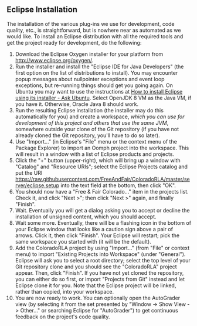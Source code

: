Eclipse Installation
--------------------

The installation of the various plug-ins we use for development,
code quality, etc., is straightforward, but is nowhere near as automated
as we would like. To install an Eclipse distribution with all the required
tools and get the project ready for development, do the following:

  1. Download the Eclipse Oxygen installer for your platform from
  http://www.eclipse.org/oxygen/.
  2. Run the installer and install the "Eclipse IDE for Java Developers"
  (the first option on the list of distributions to install).
  You may encounter popup messages about nullpointer exceptions and
  event loop exceptions, but re-running things should get you going again.
  On Ubuntu you may want to use the instructions at
  [How to install Eclipse using its installer - Ask Ubuntu](https://askubuntu.com/questions/695382/how-to-install-eclipse-using-its-installer).
  Select OpenJDK 8 VM as the Java VM, if you have it.
  Otherwise, Oracle Java 8 should work.
  3. Run the resulting Eclipse installation (the installer may do this
  automatically for you) and create a workspace, *which you can use for
  development of this project and others that use the same JVM*,
  somewhere outside your clone of the Git repository (if you
  have not already cloned the Git repository, you'll have to do so later).
  4. Use "Import..." (in Eclipse's "File" menu or the context menu of the
  Package Explorer) to import an Oomph project into the workspace.
  This will result in a window with a list of Eclipse products and projects.
  5. Click the "+" button (upper-right), which will bring up a window with
  "Catalog" and "Resource URIs"; select the Eclipse Projects catalog
  and put the URI
  https://raw.githubusercontent.com/FreeAndFair/ColoradoRLA/master/server/eclipse.setup
  into the text field at the bottom, then click "OK".
  6. You should now have a "Free & Fair Colorado..." item in the projects
  list. Check it, and click "Next >"; then click "Next >" again, and
  finally "Finish".
  7. Wait. Eventually you will get a dialog asking you to accept or
  decline the installation of unsigned content, which you should accept.
  8. Wait some more. Eventually, there will be a flashing icon in the
  bottom of your Eclipse window that looks like a caution sign above a
  pair of arrows. Click it, then click "Finish". Your Eclipse will restart;
  pick the same workspace you started with (it will be the default).
  10. Add the ColoradoRLA project by using "Import..." (from "File" or
  context menu) to import "Existing Projects into Workspace" (under
  "General"). Eclipse will ask you to select a root directory; select the
  top level of your Git repository clone and you should see the
  "ColoradoRLA" project appear. Then, click "Finish". If you have not yet cloned the repository, you can either do so first, or import "Projects
  from Git" instead and let Eclipse clone it for you. Note that the
  Eclipse project will be linked, rather than copied, into your workspace.
  11. You are now ready to work. You can optionally open the AutoGrader
  view (by selecting it from the set presented by "Window -> Show View ->
  Other..." or searching Eclipse for "AutoGrader") to get continuous
  feedback on the project's code quality.
